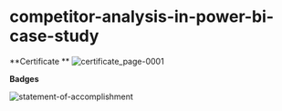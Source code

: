 # competitor-analysis-in-power-bi-case-study

**Certificate **
![certificate_page-0001](https://github.com/shrutipitale/competitor-analysis-in-power-bi-case-study/assets/80112581/6d1e10b3-5613-4250-be87-f62c66b71484)


**Badges**

![statement-of-accomplishment](https://github.com/shrutipitale/competitor-analysis-in-power-bi-case-study/assets/80112581/c7dd51d0-d0ef-4d9c-995e-c0985cb5155a)
